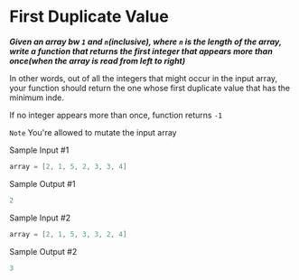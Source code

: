 # First Duplicate Value

**_Given an array bw `1` and `n`(inclusive), where `n` is the length of the array, write a function that returns the first integer that appears more than once(when the array is read from left to right)_**

In other words, out of all the integers that might occur in the input array, your function should return the one whose first duplicate value that has the minimum inde.

If no integer appears more than once, function returns `-1`

`Note` You're allowed to mutate the input array

Sample Input #1

```go
array = [2, 1, 5, 2, 3, 3, 4]
```

Sample Output #1

```go
2
```

Sample Input #2

```go
array = [2, 1, 5, 3, 3, 2, 4]
```

Sample Output #2

```go
3
```
